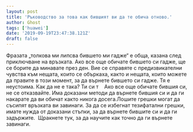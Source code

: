 ```yaml
---
layout: post
title: 'Ръководство за това как бившият ви да те обича отново.'
author: Ghost
tags: ['huawei']
date: '2019-09-19T23:47:38.121Z'
draft: false
---
```


Фразата „толкова ми липсва бившето ми гадже“ е обща, казана след приключване на връзката. Ако все още обичате бившето си гадже, ще се борите да минавате през ден. Вие се справяте с предизвикателни чувства към нещата, които се объркаха, както и нещата, които можете да правите в този момент, за да върнете бившето си гадже. Тя е неустоима. Как да не е така? Ти си т    Ако все още обичате бившия си, не се отказвайте. Има доказани методи да върнете бившия си и да ги накарате да ви обичат както никога досега.Лошите грешки могат да съсипят връзката ви завинаги. За да се избегнат тезифатални грешки, имате нужда от доказани стъпки, за да върнете бившите си и да ги задържите.  Щракнете тук, за да научите как точно да ги върнете завинаги.

